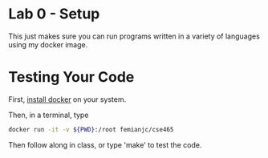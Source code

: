 # Lab 0 - Setup

This just makes sure you can run programs written in a variety of languages using my docker image. 

# Testing Your Code

First, [install docker](https://docs.docker.com/get-docker/) on your system.

Then, in a terminal, type
```bash
docker run -it -v ${PWD}:/root femianjc/cse465
```

Then follow along in class, or type 'make' to test the code.
